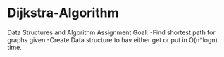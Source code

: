 # Dijkstra-Algorithm


Data Structures and Algorithm Assignment
Goal: 
  -Find shortest path for graphs given
  -Create Data structure to hav either get or put in O(n*logn) time.
